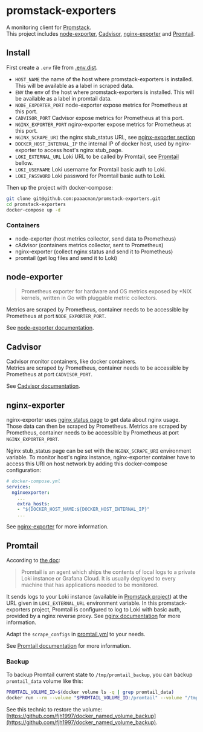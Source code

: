 promstack-exporters
========================

A monitoring client for [Promstack](https://github.com/paaacman/promstack).  
This project includes [node-exporter](https://github.com/prometheus/node_exporter), [Cadvisor](https://github.com/google/cadvisor), [nginx-exporter](https://github.com/nginxinc/nginx-prometheus-exporter) and [Promtail](https://grafana.com/docs/loki/latest/clients/promtail/).

## Install
First create a `.env` file from [.env.dist](.env.dist).
- `HOST_NAME` the name of the host where promstack-exporters is installed. This will be available as a label in scraped data. 
- `ENV` the env of the host where promstack-exporters is installed. This will be available as a label in promtail data.
- `NODE_EXPORTER_PORT` node-exporter expose metrics for Prometheus at this port.
- `CADVISOR_PORT` Cadvisor expose metrics for Prometheus at this port.
- `NGINX_EXPORTER_PORT` nginx-exporter expose metrics for Prometheus at this port.
- `NGINX_SCRAPE_URI` the nginx stub_status URL, see [nginx-exporter section](#nginx-exporter)
- `DOCKER_HOST_INTERNAL_IP` the internal IP of docker host, used by nginx-exporter to access host's nginx stub_page.
- `LOKI_EXTERNAL_URL` Loki URL to be called by Promtail, see [Promtail](#promtail) bellow.  
- `LOKI_USERNAME` Loki username for Promtail basic auth to Loki.  
- `LOKI_PASSWORD` Loki password for Promtail basic auth to Loki.  

Then up the project with docker-compose:
```bash
git clone git@github.com:paaacman/promstack-exporters.git
cd promstack-exporters
docker-compose up -d
```

### Containers

* node-exporter (host metrics collector, send data to Prometheus)
* cAdvisor (containers metrics collector, sent to Prometheus)
* nginx-exporter (collect nginx status and send it to Prometheus)
* promtail (get log files and send it to Loki)

## node-exporter
> Prometheus exporter for hardware and OS metrics exposed by *NIX kernels, written in Go with pluggable metric collectors.

Metrics are scraped by Prometheus, container needs to be accessible by Prometheus at port `NODE_EXPORTER_PORT`.

See [node-exporter documentation](https://github.com/prometheus/node_exporter).

## Cadvisor
Cadvisor monitor containers, like docker containers.  
Metrics are scraped by Prometheus, container needs to be accessible by Prometheus at port `CADVISOR_PORT`.   

See [Cadvisor documentation](https://github.com/google/cadvisor).  
  
## nginx-exporter
nginx-exporter uses [nginx status page](http://nginx.org/en/docs/http/ngx_http_stub_status_module.html#stub_status) to get data about nginx usage. Those data can then be scraped by Prometheus.
Metrics are scraped by Prometheus, container needs to be accessible by Prometheus at port `NGINX_EXPORTER_PORT`.

Nginx stub_status page can be set with the `NGINX_SCRAPE_URI` environment variable. To monitor host's nginx instance, nginx-exporter container have to access this URI on host network by adding this docker-compose configuration:  
```yaml
# docker-compose.yml
services:
  nginxexporter:
    ...
    extra_hosts:
    - "${DOCKER_HOST_NAME:${DOCKER_HOST_INTERNAL_IP}"
    ...
```
  
See [nginx-exporter](https://github.com/nginxinc/nginx-prometheus-exporter) for more information.


## Promtail
According to [the doc](https://grafana.com/docs/loki/latest/clients/promtail/):
> Promtail is an agent which ships the contents of local logs to a private Loki instance or Grafana Cloud. It is usually deployed to every machine that has applications needed to be monitored.

It sends logs to your Loki instance (available in [Promstack project](https://github.com/paaacman/promstack)) at the URL given in `LOKI_EXTERNAL_URL` environment variable.
In this promstack-exporters project, Promtail is configured to log to Loki with basic auth, provided by a nginx reverse proxy. See [nginx documentation](https://docs.nginx.com/nginx/admin-guide/security-controls/configuring-http-basic-authentication/) for more information.
  
Adapt the `scrape_configs` in [promtail.yml](promtail/promtail.yml) to your needs.  
  
See [Promtail documentation](https://grafana.com/docs/loki/latest/clients/promtail/) for more information.

### Backup
To backup Promtail current state to `/tmp/promtail_backup`, you can backup `promtail_data` volume like this:
```bash
PROMTAIL_VOLUME_ID=$(docker volume ls -q | grep promtail_data)
docker run --rm --volume "$PROMTAIL_VOLUME_ID:/promtail" --volume "/tmp/promtail_backup:/backup"  debian  tar cpf "/backup/promtail-volume-backup.tar" -C "/" "promtail"
```
  
See this technic to restore the volume: [https://github.com/fjh1997/docker_named_volume_backup](https://github.com/fjh1997/docker_named_volume_backup).  
